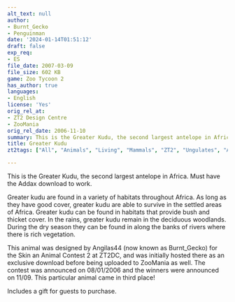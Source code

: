 ```yaml
---
alt_text: null
author:
- Burnt_Gecko
- Penguinman
date: '2024-01-14T01:51:12'
draft: false
exp_req:
- ES
file_date: 2007-03-09
file_size: 602 KB
game: Zoo Tycoon 2
has_author: true
languages:
- English
license: 'Yes'
orig_rel_at:
- ZT2 Design Centre
- ZooMania
orig_rel_date: 2006-11-10
summary: This is the Greater Kudu, the second largest antelope in Africa.
title: Greater Kudu
zt2tags: ["All", "Animals", "Living", "Mammals", "ZT2", "Ungulates", "African" ]

---
```

This is the Greater Kudu, the second largest antelope in Africa. Must have the Addax download to work.

Greater kudu are found in a variety of habitats throughout Africa. As long as they have good cover, greater kudu are able to survive in the settled areas of Africa. Greater kudu can be found in habitats that provide bush and thicket cover. In the rains, greater kudu remain in the deciduous woodlands. During the dry season they can be found in along the banks of rivers where there is rich vegetation.

This animal was designed by Angilas44 (now known as Burnt_Gecko) for the Skin an Animal Contest 2 at ZT2DC, and was initially hosted there as an exclusive download before being uploaded to ZooMania as well. The contest was announced on 08/01/2006 and the winners were announced on 11/09. This particular animal came in third place!

Includes a gift for guests to purchase.